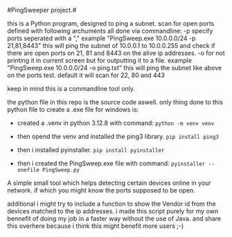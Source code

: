 #PingSweeper project.# 

this is a Python program, designed to ping a subnet. scan for open ports defined with following archuments all done via commandline:
  -p      specify ports seperated with a "," 
          example "PingSweep.exe 10.0.0.0/24 -p 21,81,8443"
          this will ping the subnet of 10.0.0.1 to 10.0.0.255 and check if there are open ports on 21, 81 and 8443 on the alive ip addresses. 
  -o      for not printing it in current screen but for outputting it to a file. 
          example "PingSweep.exe 10.0.0.0/24 -o ping.txt"
          this will ping the subnet like above on the ports test. default it will scan for 22, 80 and 443

keep in mind this is a commandline tool only. 

the python file in this repo is the source code aswell. 
only thing done to this python file to create a .exe file for windows is:

- created a .venv in python 3.12.8 with command:
    `python -m venv venv`

- then opend the venv and installed the ping3 library.
    `pip install ping3`

- then i installed pyinstaller.
    `pip install pyinstaller`

- then i created the PingSweep.exe file with command:
    `pyinstaller --onefile PingSweep.py`

A simple small tool which helps detecting certain devices online in your network. if which you might know the ports supposed to be open. 

additional i might try to include a function to show the Vendor id from the devices matched to the ip addresses. 
i made this script purely for my own bennefit of doing my job in a faster way without the use of Java. and share this overhere because i think this might benefit more users ;-) 


    
